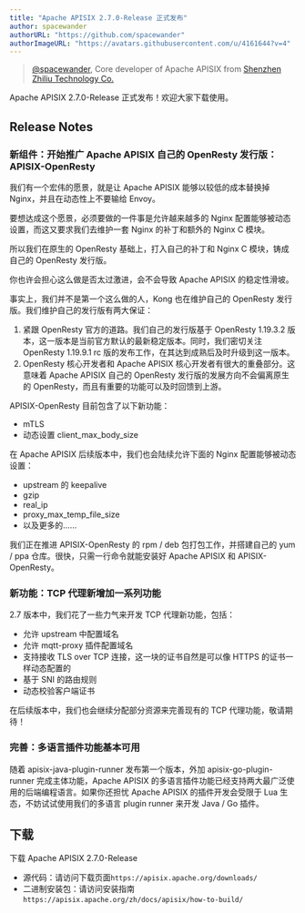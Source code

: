 ```yaml
---
title: "Apache APISIX 2.7.0-Release 正式发布"
author: spacewander
authorURL: "https://github.com/spacewander"
authorImageURL: "https://avatars.githubusercontent.com/u/4161644?v=4"
---
```

> [@spacewander](https://github.com/spacewander), Core developer of Apache APISIX from [Shenzhen Zhiliu Technology Co.](https://www.apiseven.com/)
>

<!--truncate-->
Apache APISIX 2.7.0-Release 正式发布！欢迎大家下载使用。

## Release Notes

### 新组件：开始推广 Apache APISIX 自己的 OpenResty 发行版：APISIX-OpenResty

我们有一个宏伟的愿景，就是让 Apache APISIX 能够以较低的成本替换掉 Nginx，并且在动态性上不要输给 Envoy。

要想达成这个愿景，必须要做的一件事是允许越来越多的 Nginx 配置能够被动态设置，而这又要求我们去维护一套 Nginx 的补丁和额外的 Nginx C 模块。

所以我们在原生的 OpenResty 基础上，打入自己的补丁和 Nginx C 模块，铸成自己的 OpenResty 发行版。

你也许会担心这么做是否太过激进，会不会导致 Apache APISIX 的稳定性滑坡。

事实上，我们并不是第一个这么做的人，Kong 也在维护自己的 OpenResty 发行版。我们维护自己的发行版有两大保证：

1. 紧跟 OpenResty 官方的道路。我们自己的发行版基于 OpenResty 1.19.3.2 版本，这一版本是当前官方默认的最新稳定版本。同时，我们密切关注 OpenResty 1.19.9.1 rc 版的发布工作，在其达到成熟后及时升级到这一版本。
2. OpenResty 核心开发者和 Apache APISIX 核心开发者有很大的重叠部分。这意味着 Apache APISIX 自己的 OpenResty 发行版的发展方向不会偏离原生的 OpenResty，而且有重要的功能可以及时回馈到上游。

APISIX-OpenResty 目前包含了以下新功能：

* mTLS
* 动态设置 client_max_body_size

在 Apache APISIX 后续版本中，我们也会陆续允许下面的 Nginx 配置能够被动态设置：

* upstream 的 keepalive
* gzip
* real_ip
* proxy_max_temp_file_size
* 以及更多的……

我们正在推进 APISIX-OpenResty 的 rpm / deb 包打包工作，并搭建自己的 yum / ppa 仓库。很快，只需一行命令就能安装好 Apache APISIX 和 APISIX-OpenResty。

### 新功能：TCP 代理新增加一系列功能

2.7 版本中，我们花了一些力气来开发 TCP 代理新功能，包括：

* 允许 upstream 中配置域名
* 允许 mqtt-proxy 插件配置域名
* 支持接收 TLS over TCP 连接，这一块的证书自然是可以像 HTTPS 的证书一样动态配置的
* 基于 SNI 的路由规则
* 动态校验客户端证书

在后续版本中，我们也会继续分配部分资源来完善现有的 TCP 代理功能，敬请期待！

### 完善：多语言插件功能基本可用

随着 apisix-java-plugin-runner 发布第一个版本，外加 apisix-go-plugin-runner 完成主体功能，Apache APISIX 的多语言插件功能已经支持两大最广泛使用的后端编程语言。如果你还担忧 Apache APISIX 的插件开发会受限于 Lua 生态，不妨试试使用我们的多语言 plugin runner 来开发 Java / Go 插件。

## 下载

下载 Apache APISIX 2.7.0-Release
- 源代码：请访问下载页面`https://apisix.apache.org/downloads/`
- 二进制安装包：请访问安装指南 `https://apisix.apache.org/zh/docs/apisix/how-to-build/`
